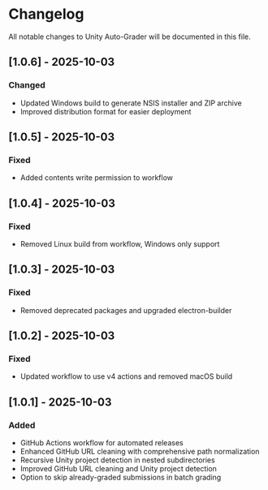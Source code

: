 # Changelog

All notable changes to Unity Auto-Grader will be documented in this file.

## [1.0.6] - 2025-10-03

### Changed
- Updated Windows build to generate NSIS installer and ZIP archive
- Improved distribution format for easier deployment

## [1.0.5] - 2025-10-03

### Fixed
- Added contents write permission to workflow

## [1.0.4] - 2025-10-03

### Fixed
- Removed Linux build from workflow, Windows only support

## [1.0.3] - 2025-10-03

### Fixed
- Removed deprecated packages and upgraded electron-builder

## [1.0.2] - 2025-10-03

### Fixed
- Updated workflow to use v4 actions and removed macOS build

## [1.0.1] - 2025-10-03

### Added
- GitHub Actions workflow for automated releases
- Enhanced GitHub URL cleaning with comprehensive path normalization
- Recursive Unity project detection in nested subdirectories
- Improved GitHub URL cleaning and Unity project detection
- Option to skip already-graded submissions in batch grading
